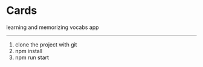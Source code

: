 # Cards

learning and memorizing vocabs app


---------------------------------------------------------
1. clone the project with git 
2. npm install 
3. npm run start 